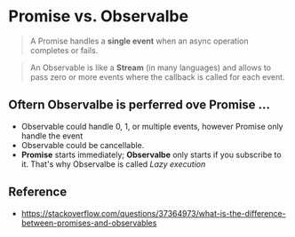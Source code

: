 # Promise vs. Observalbe
> A Promise handles a **single event** when an async operation completes or fails.

> An Observable is like a **Stream** (in many languages) and allows to pass zero or more events where the callback is called for each event.

## Oftern Observalbe is perferred ove Promise ...
- Observable could handle 0, 1, or multiple events, however Promise only handle the event
- Observable could be cancellable.
- **Promise** starts immediately; **Observalbe** only starts if you subscribe to it. That's why Observalbe is called *Lazy execution*

## Reference
- https://stackoverflow.com/questions/37364973/what-is-the-difference-between-promises-and-observables
